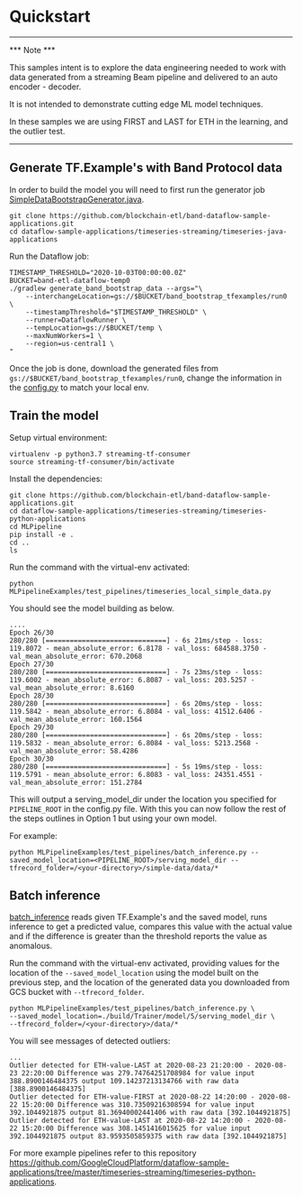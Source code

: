 # Quickstart

----

*** Note ***

This samples intent is to explore the data engineering needed to work with data generated from a streaming Beam 
pipeline and delivered to an auto encoder - decoder.

It is not intended to demonstrate cutting edge ML model techniques. 

In these samples we are using FIRST and LAST for ETH in the learning, and the outlier test.

----

## Generate TF.Example's with Band Protocol data

In order to build the model you will need to first run the generator job 
[SimpleDataBootstrapGenerator.java](../timeseries-java-applications/BandExamples/src/main/java/io/blockchainetl/band/examples/simpledata/transforms/BandDataBootstrapGenerator.java).

```
git clone https://github.com/blockchain-etl/band-dataflow-sample-applications.git
cd dataflow-sample-applications/timeseries-streaming/timeseries-java-applications
```

Run the Dataflow job:

```
TIMESTAMP_THRESHOLD="2020-10-03T00:00:00.0Z"
BUCKET=band-etl-dataflow-temp0
./gradlew generate_band_bootstrap_data --args="\
    --interchangeLocation=gs://$BUCKET/band_bootstrap_tfexamples/run0 \
    --timestampThreshold="$TIMESTAMP_THRESHOLD" \
    --runner=DataflowRunner \
    --tempLocation=gs://$BUCKET/temp \
    --maxNumWorkers=1 \
    --region=us-central1 \
"
```

Once the job is done, download the generated files from `gs://$BUCKET/band_bootstrap_tfexamples/run0`, 
change the information in the [config.py](MLPipelineExamples/test_pipelines/config.py) to match your local env.

## Train the model

Setup virtual environment:

```
virtualenv -p python3.7 streaming-tf-consumer
source streaming-tf-consumer/bin/activate
```

Install the dependencies:

```
git clone https://github.com/blockchain-etl/band-dataflow-sample-applications.git
cd dataflow-sample-applications/timeseries-streaming/timeseries-python-applications
cd MLPipeline
pip install -e .
cd ..
ls
```

Run the command with the virtual-env activated:

```
python MLPipelineExamples/test_pipelines/timeseries_local_simple_data.py
``` 

You should see the model building as below.

```
....
Epoch 26/30
280/280 [==============================] - 6s 21ms/step - loss: 119.8072 - mean_absolute_error: 6.8178 - val_loss: 684588.3750 - val_mean_absolute_error: 670.2068
Epoch 27/30
280/280 [==============================] - 7s 23ms/step - loss: 119.6002 - mean_absolute_error: 6.8087 - val_loss: 203.5257 - val_mean_absolute_error: 8.6160
Epoch 28/30
280/280 [==============================] - 6s 20ms/step - loss: 119.5842 - mean_absolute_error: 6.8084 - val_loss: 41512.6406 - val_mean_absolute_error: 160.1564
Epoch 29/30
280/280 [==============================] - 6s 20ms/step - loss: 119.5832 - mean_absolute_error: 6.8084 - val_loss: 5213.2568 - val_mean_absolute_error: 58.4286
Epoch 30/30
280/280 [==============================] - 5s 19ms/step - loss: 119.5791 - mean_absolute_error: 6.8083 - val_loss: 24351.4551 - val_mean_absolute_error: 151.2784
```

This will output a serving_model_dir under the location you specified for ```PIPELINE_ROOT``` in the config.py file. 
With this you can now follow the rest of the steps outlines in Option 1 but using your own model.

For example:
```
python MLPipelineExamples/test_pipelines/batch_inference.py --saved_model_location=<PIPELINE_ROOT>/serving_model_dir --tfrecord_folder=/<your-directory>/simple-data/data/*
```

## Batch inference

[batch_inference](MLPipelineExamples/test_pipelines/batch_inference.py) reads given TF.Example's and the saved model,
runs inference to get a predicted value, compares this value with the actual value and if the difference is greater 
than the threshold reports the value as anomalous.

Run the command with the virtual-env activated, providing values for the location of 
the ```--saved_model_location``` using the model built on the previous step, 
and the location of the generated data you downloaded from GCS bucket with ```--tfrecord_folder```.

```
python MLPipelineExamples/test_pipelines/batch_inference.py \
--saved_model_location=./build/Trainer/model/5/serving_model_dir \
--tfrecord_folder=/<your-directory>/data/*
```

You will see messages of detected outliers:

```
...
Outlier detected for ETH-value-LAST at 2020-08-23 21:20:00 - 2020-08-23 22:20:00 Difference was 279.74764251708984 for value input 388.8900146484375 output 109.14237213134766 with raw data [388.8900146484375]
Outlier detected for ETH-value-FIRST at 2020-08-22 14:20:00 - 2020-08-22 15:20:00 Difference was 310.73509216308594 for value input 392.1044921875 output 81.36940002441406 with raw data [392.1044921875]
Outlier detected for ETH-value-LAST at 2020-08-22 14:20:00 - 2020-08-22 15:20:00 Difference was 308.1451416015625 for value input 392.1044921875 output 83.9593505859375 with raw data [392.1044921875]
```

For more example pipelines refer to this repository 
https://github.com/GoogleCloudPlatform/dataflow-sample-applications/tree/master/timeseries-streaming/timeseries-python-applications.
